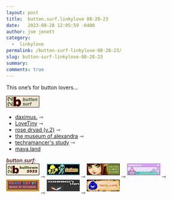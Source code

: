 ```yaml
---
layout: post
title:  button.surf.linkylove 08-28-23
date:   2023-08-28 12:05:59 -0400
author: joe jenett
category:
  -  linkylove
permalink: /button-surf-linkylove-08-28-23/
slug: button-surf-linkylove-08-28-23
summary: 
comments: true
---
```

<p>
This one’s for button lovers...
</p>
<a href="https://bulltown.2022.joejenett.com/#buttons"><img alt="b22 button surf" src="/images/b22surf.png" width="88"></a>
<ul>
	<li><a title="daximus." href="https://daximus.site/">daximus.</a> <span title="led to site shown below">⇾</span></li>
	<li><a title="LoveTiny" href="https://www.lovetiny.art/">LoveTiny</a> <span title="led to site shown below">⇾</span></li>
	<li><a title="rose dryad (v.2)" href="https://rosedryad.com/">rose dryad (v.2)</a> <span title="led to site shown below">⇾</span></li>
	<li><a title="the museum of alexandra" href="https://xandra.cc/">the museum of alexandra</a> <span title="led to site shown below">⇾</span></li>
	<li><a title="techramancer's study" href="https://techramancer.com/">techramancer's study</a> <span title="led to site shown below">⇾</span></li>
	<li><a title="maya.land" href="https://maya.land/">maya.land</a></li>
</ul>
<p>
<span style="color:#440202;margin-bottom:4px;font-weight:500;font-style:italic;">button.surf:</span><br><a href="https://bulltown.2022.joejenett.com/"><img alt="bulltown.2022" src="/images/b22button.png" width="88" style="margin-bottom:9px;"></a> ⇾ <a title="daximus." href="https://daximus.site/"><picture><source srcset="/images/dax_alien.gif" type="image/gif" media="(prefers-reduced-motion: no-preference)"><img src="/images/dax_alien.jpg" alt="daximus." width="88" style="margin-bottom:9px;" height="31"></picture></a> ⇾ <a title="LoveTiny" href="https://www.lovetiny.art/"><img src="/images/lovetiny.png" alt="LoveTiny" width="88" style="margin-bottom:9px;" height="31" /></a> ⇾ <a title="rose dryad (v.2)" href="https://rosedryad.com/"><picture><source srcset="/images/rosedryad.gif" type="image/gif" media="(prefers-reduced-motion: no-preference)"><img src="/images/rosedryad.jpg" alt="rose dryad (v.2)" width="88" style="margin-bottom:9px;" height="31"></picture></a> ⇾ <a title="the museum of alexandra" href="https://xandra.cc/"><img src="/images/xandra.png" alt="the museum of alexandra" width="88" style="margin-bottom:9px;" height="31" /></a> ⇾ <span style="white-space: nowrap;"><a title="techramancer's study" href="https://techramancer.com/"><picture><source srcset="/images/techrastudy.gif" type="image/gif" media="(prefers-reduced-motion: no-preference)"><img src="/images/techrastudy.jpg" alt="techramancer's study" width="88" style="margin-bottom:9px;" height="31"></picture></a> ⇾</span> <a title="maya.land" href="https://maya.land/"><img src="/images/maya-land.gif" alt="maya.land" width="88" style="margin-bottom:9px;" height="31" /></a>
</p>

<a href="https://brid.gy/publish/mastodon"></a>